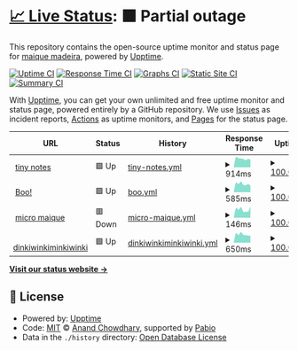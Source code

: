 # [📈 Live Status](https://maique.github.io/maiqueTime): <!--live status--> **🟧 Partial outage**

This repository contains the open-source uptime monitor and status page for [maique madeira](https://maique.omg.lol), powered by [Upptime](https://github.com/upptime/upptime).

[![Uptime CI](https://github.com/maique/maiqueTime/workflows/Uptime%20CI/badge.svg)](https://github.com/maique/maiqueTime/actions?query=workflow%3A%22Uptime+CI%22)
[![Response Time CI](https://github.com/maique/maiqueTime/workflows/Response%20Time%20CI/badge.svg)](https://github.com/maique/maiqueTime/actions?query=workflow%3A%22Response+Time+CI%22)
[![Graphs CI](https://github.com/maique/maiqueTime/workflows/Graphs%20CI/badge.svg)](https://github.com/maique/maiqueTime/actions?query=workflow%3A%22Graphs+CI%22)
[![Static Site CI](https://github.com/maique/maiqueTime/workflows/Static%20Site%20CI/badge.svg)](https://github.com/maique/maiqueTime/actions?query=workflow%3A%22Static+Site+CI%22)
[![Summary CI](https://github.com/maique/maiqueTime/workflows/Summary%20CI/badge.svg)](https://github.com/maique/maiqueTime/actions?query=workflow%3A%22Summary+CI%22)

With [Upptime](https://upptime.js.org), you can get your own unlimited and free uptime monitor and status page, powered entirely by a GitHub repository. We use [Issues](https://github.com/maique/maiqueTime/issues) as incident reports, [Actions](https://github.com/maique/maiqueTime/actions) as uptime monitors, and [Pages](https://maique.github.io/maiqueTime) for the status page.

<!--start: status pages-->
<!-- This summary is generated by Upptime (https://github.com/upptime/upptime) -->
<!-- Do not edit this manually, your changes will be overwritten -->
<!-- prettier-ignore -->
| URL | Status | History | Response Time | Uptime |
| --- | ------ | ------- | ------------- | ------ |
| <img alt="" src="https://icons.duckduckgo.com/ip3/notes.maique.eu.ico" height="13"> [tiny notes](https://notes.maique.eu) | 🟩 Up | [tiny-notes.yml](https://github.com/maique/maiqueTime/commits/HEAD/history/tiny-notes.yml) | <details><summary><img alt="Response time graph" src="./graphs/tiny-notes/response-time-week.png" height="20"> 914ms</summary><br><a href="https://maique.github.io/maiqueTime/history/tiny-notes"><img alt="Response time 896" src="https://img.shields.io/endpoint?url=https%3A%2F%2Fraw.githubusercontent.com%2Fmaique%2FmaiqueTime%2FHEAD%2Fapi%2Ftiny-notes%2Fresponse-time.json"></a><br><a href="https://maique.github.io/maiqueTime/history/tiny-notes"><img alt="24-hour response time 840" src="https://img.shields.io/endpoint?url=https%3A%2F%2Fraw.githubusercontent.com%2Fmaique%2FmaiqueTime%2FHEAD%2Fapi%2Ftiny-notes%2Fresponse-time-day.json"></a><br><a href="https://maique.github.io/maiqueTime/history/tiny-notes"><img alt="7-day response time 914" src="https://img.shields.io/endpoint?url=https%3A%2F%2Fraw.githubusercontent.com%2Fmaique%2FmaiqueTime%2FHEAD%2Fapi%2Ftiny-notes%2Fresponse-time-week.json"></a><br><a href="https://maique.github.io/maiqueTime/history/tiny-notes"><img alt="30-day response time 994" src="https://img.shields.io/endpoint?url=https%3A%2F%2Fraw.githubusercontent.com%2Fmaique%2FmaiqueTime%2FHEAD%2Fapi%2Ftiny-notes%2Fresponse-time-month.json"></a><br><a href="https://maique.github.io/maiqueTime/history/tiny-notes"><img alt="1-year response time 896" src="https://img.shields.io/endpoint?url=https%3A%2F%2Fraw.githubusercontent.com%2Fmaique%2FmaiqueTime%2FHEAD%2Fapi%2Ftiny-notes%2Fresponse-time-year.json"></a></details> | <details><summary><a href="https://maique.github.io/maiqueTime/history/tiny-notes">100.00%</a></summary><a href="https://maique.github.io/maiqueTime/history/tiny-notes"><img alt="All-time uptime 99.96%" src="https://img.shields.io/endpoint?url=https%3A%2F%2Fraw.githubusercontent.com%2Fmaique%2FmaiqueTime%2FHEAD%2Fapi%2Ftiny-notes%2Fuptime.json"></a><br><a href="https://maique.github.io/maiqueTime/history/tiny-notes"><img alt="24-hour uptime 100.00%" src="https://img.shields.io/endpoint?url=https%3A%2F%2Fraw.githubusercontent.com%2Fmaique%2FmaiqueTime%2FHEAD%2Fapi%2Ftiny-notes%2Fuptime-day.json"></a><br><a href="https://maique.github.io/maiqueTime/history/tiny-notes"><img alt="7-day uptime 100.00%" src="https://img.shields.io/endpoint?url=https%3A%2F%2Fraw.githubusercontent.com%2Fmaique%2FmaiqueTime%2FHEAD%2Fapi%2Ftiny-notes%2Fuptime-week.json"></a><br><a href="https://maique.github.io/maiqueTime/history/tiny-notes"><img alt="30-day uptime 100.00%" src="https://img.shields.io/endpoint?url=https%3A%2F%2Fraw.githubusercontent.com%2Fmaique%2FmaiqueTime%2FHEAD%2Fapi%2Ftiny-notes%2Fuptime-month.json"></a><br><a href="https://maique.github.io/maiqueTime/history/tiny-notes"><img alt="1-year uptime 99.96%" src="https://img.shields.io/endpoint?url=https%3A%2F%2Fraw.githubusercontent.com%2Fmaique%2FmaiqueTime%2FHEAD%2Fapi%2Ftiny-notes%2Fuptime-year.json"></a></details>
| <img alt="" src="https://icons.duckduckgo.com/ip3/boo.maique.eu.ico" height="13"> [Boo!](https://boo.maique.eu) | 🟩 Up | [boo.yml](https://github.com/maique/maiqueTime/commits/HEAD/history/boo.yml) | <details><summary><img alt="Response time graph" src="./graphs/boo/response-time-week.png" height="20"> 585ms</summary><br><a href="https://maique.github.io/maiqueTime/history/boo"><img alt="Response time 658" src="https://img.shields.io/endpoint?url=https%3A%2F%2Fraw.githubusercontent.com%2Fmaique%2FmaiqueTime%2FHEAD%2Fapi%2Fboo%2Fresponse-time.json"></a><br><a href="https://maique.github.io/maiqueTime/history/boo"><img alt="24-hour response time 465" src="https://img.shields.io/endpoint?url=https%3A%2F%2Fraw.githubusercontent.com%2Fmaique%2FmaiqueTime%2FHEAD%2Fapi%2Fboo%2Fresponse-time-day.json"></a><br><a href="https://maique.github.io/maiqueTime/history/boo"><img alt="7-day response time 585" src="https://img.shields.io/endpoint?url=https%3A%2F%2Fraw.githubusercontent.com%2Fmaique%2FmaiqueTime%2FHEAD%2Fapi%2Fboo%2Fresponse-time-week.json"></a><br><a href="https://maique.github.io/maiqueTime/history/boo"><img alt="30-day response time 633" src="https://img.shields.io/endpoint?url=https%3A%2F%2Fraw.githubusercontent.com%2Fmaique%2FmaiqueTime%2FHEAD%2Fapi%2Fboo%2Fresponse-time-month.json"></a><br><a href="https://maique.github.io/maiqueTime/history/boo"><img alt="1-year response time 658" src="https://img.shields.io/endpoint?url=https%3A%2F%2Fraw.githubusercontent.com%2Fmaique%2FmaiqueTime%2FHEAD%2Fapi%2Fboo%2Fresponse-time-year.json"></a></details> | <details><summary><a href="https://maique.github.io/maiqueTime/history/boo">100.00%</a></summary><a href="https://maique.github.io/maiqueTime/history/boo"><img alt="All-time uptime 100.00%" src="https://img.shields.io/endpoint?url=https%3A%2F%2Fraw.githubusercontent.com%2Fmaique%2FmaiqueTime%2FHEAD%2Fapi%2Fboo%2Fuptime.json"></a><br><a href="https://maique.github.io/maiqueTime/history/boo"><img alt="24-hour uptime 100.00%" src="https://img.shields.io/endpoint?url=https%3A%2F%2Fraw.githubusercontent.com%2Fmaique%2FmaiqueTime%2FHEAD%2Fapi%2Fboo%2Fuptime-day.json"></a><br><a href="https://maique.github.io/maiqueTime/history/boo"><img alt="7-day uptime 100.00%" src="https://img.shields.io/endpoint?url=https%3A%2F%2Fraw.githubusercontent.com%2Fmaique%2FmaiqueTime%2FHEAD%2Fapi%2Fboo%2Fuptime-week.json"></a><br><a href="https://maique.github.io/maiqueTime/history/boo"><img alt="30-day uptime 100.00%" src="https://img.shields.io/endpoint?url=https%3A%2F%2Fraw.githubusercontent.com%2Fmaique%2FmaiqueTime%2FHEAD%2Fapi%2Fboo%2Fuptime-month.json"></a><br><a href="https://maique.github.io/maiqueTime/history/boo"><img alt="1-year uptime 100.00%" src="https://img.shields.io/endpoint?url=https%3A%2F%2Fraw.githubusercontent.com%2Fmaique%2FmaiqueTime%2FHEAD%2Fapi%2Fboo%2Fuptime-year.json"></a></details>
| <img alt="" src="https://icons.duckduckgo.com/ip3/maique.eu.ico" height="13"> [micro maique](https://maique.eu) | 🟥 Down | [micro-maique.yml](https://github.com/maique/maiqueTime/commits/HEAD/history/micro-maique.yml) | <details><summary><img alt="Response time graph" src="./graphs/micro-maique/response-time-week.png" height="20"> 146ms</summary><br><a href="https://maique.github.io/maiqueTime/history/micro-maique"><img alt="Response time 214" src="https://img.shields.io/endpoint?url=https%3A%2F%2Fraw.githubusercontent.com%2Fmaique%2FmaiqueTime%2FHEAD%2Fapi%2Fmicro-maique%2Fresponse-time.json"></a><br><a href="https://maique.github.io/maiqueTime/history/micro-maique"><img alt="24-hour response time 197" src="https://img.shields.io/endpoint?url=https%3A%2F%2Fraw.githubusercontent.com%2Fmaique%2FmaiqueTime%2FHEAD%2Fapi%2Fmicro-maique%2Fresponse-time-day.json"></a><br><a href="https://maique.github.io/maiqueTime/history/micro-maique"><img alt="7-day response time 146" src="https://img.shields.io/endpoint?url=https%3A%2F%2Fraw.githubusercontent.com%2Fmaique%2FmaiqueTime%2FHEAD%2Fapi%2Fmicro-maique%2Fresponse-time-week.json"></a><br><a href="https://maique.github.io/maiqueTime/history/micro-maique"><img alt="30-day response time 202" src="https://img.shields.io/endpoint?url=https%3A%2F%2Fraw.githubusercontent.com%2Fmaique%2FmaiqueTime%2FHEAD%2Fapi%2Fmicro-maique%2Fresponse-time-month.json"></a><br><a href="https://maique.github.io/maiqueTime/history/micro-maique"><img alt="1-year response time 214" src="https://img.shields.io/endpoint?url=https%3A%2F%2Fraw.githubusercontent.com%2Fmaique%2FmaiqueTime%2FHEAD%2Fapi%2Fmicro-maique%2Fresponse-time-year.json"></a></details> | <details><summary><a href="https://maique.github.io/maiqueTime/history/micro-maique">100.00%</a></summary><a href="https://maique.github.io/maiqueTime/history/micro-maique"><img alt="All-time uptime 99.96%" src="https://img.shields.io/endpoint?url=https%3A%2F%2Fraw.githubusercontent.com%2Fmaique%2FmaiqueTime%2FHEAD%2Fapi%2Fmicro-maique%2Fuptime.json"></a><br><a href="https://maique.github.io/maiqueTime/history/micro-maique"><img alt="24-hour uptime 99.99%" src="https://img.shields.io/endpoint?url=https%3A%2F%2Fraw.githubusercontent.com%2Fmaique%2FmaiqueTime%2FHEAD%2Fapi%2Fmicro-maique%2Fuptime-day.json"></a><br><a href="https://maique.github.io/maiqueTime/history/micro-maique"><img alt="7-day uptime 100.00%" src="https://img.shields.io/endpoint?url=https%3A%2F%2Fraw.githubusercontent.com%2Fmaique%2FmaiqueTime%2FHEAD%2Fapi%2Fmicro-maique%2Fuptime-week.json"></a><br><a href="https://maique.github.io/maiqueTime/history/micro-maique"><img alt="30-day uptime 100.00%" src="https://img.shields.io/endpoint?url=https%3A%2F%2Fraw.githubusercontent.com%2Fmaique%2FmaiqueTime%2FHEAD%2Fapi%2Fmicro-maique%2Fuptime-month.json"></a><br><a href="https://maique.github.io/maiqueTime/history/micro-maique"><img alt="1-year uptime 99.96%" src="https://img.shields.io/endpoint?url=https%3A%2F%2Fraw.githubusercontent.com%2Fmaique%2FmaiqueTime%2FHEAD%2Fapi%2Fmicro-maique%2Fuptime-year.json"></a></details>
| <img alt="" src="https://icons.duckduckgo.com/ip3/dinkiwinkiminkiwinki.com.ico" height="13"> [dinkiwinkiminkiwinki](https://dinkiwinkiminkiwinki.com) | 🟩 Up | [dinkiwinkiminkiwinki.yml](https://github.com/maique/maiqueTime/commits/HEAD/history/dinkiwinkiminkiwinki.yml) | <details><summary><img alt="Response time graph" src="./graphs/dinkiwinkiminkiwinki/response-time-week.png" height="20"> 650ms</summary><br><a href="https://maique.github.io/maiqueTime/history/dinkiwinkiminkiwinki"><img alt="Response time 690" src="https://img.shields.io/endpoint?url=https%3A%2F%2Fraw.githubusercontent.com%2Fmaique%2FmaiqueTime%2FHEAD%2Fapi%2Fdinkiwinkiminkiwinki%2Fresponse-time.json"></a><br><a href="https://maique.github.io/maiqueTime/history/dinkiwinkiminkiwinki"><img alt="24-hour response time 555" src="https://img.shields.io/endpoint?url=https%3A%2F%2Fraw.githubusercontent.com%2Fmaique%2FmaiqueTime%2FHEAD%2Fapi%2Fdinkiwinkiminkiwinki%2Fresponse-time-day.json"></a><br><a href="https://maique.github.io/maiqueTime/history/dinkiwinkiminkiwinki"><img alt="7-day response time 650" src="https://img.shields.io/endpoint?url=https%3A%2F%2Fraw.githubusercontent.com%2Fmaique%2FmaiqueTime%2FHEAD%2Fapi%2Fdinkiwinkiminkiwinki%2Fresponse-time-week.json"></a><br><a href="https://maique.github.io/maiqueTime/history/dinkiwinkiminkiwinki"><img alt="30-day response time 695" src="https://img.shields.io/endpoint?url=https%3A%2F%2Fraw.githubusercontent.com%2Fmaique%2FmaiqueTime%2FHEAD%2Fapi%2Fdinkiwinkiminkiwinki%2Fresponse-time-month.json"></a><br><a href="https://maique.github.io/maiqueTime/history/dinkiwinkiminkiwinki"><img alt="1-year response time 690" src="https://img.shields.io/endpoint?url=https%3A%2F%2Fraw.githubusercontent.com%2Fmaique%2FmaiqueTime%2FHEAD%2Fapi%2Fdinkiwinkiminkiwinki%2Fresponse-time-year.json"></a></details> | <details><summary><a href="https://maique.github.io/maiqueTime/history/dinkiwinkiminkiwinki">100.00%</a></summary><a href="https://maique.github.io/maiqueTime/history/dinkiwinkiminkiwinki"><img alt="All-time uptime 100.00%" src="https://img.shields.io/endpoint?url=https%3A%2F%2Fraw.githubusercontent.com%2Fmaique%2FmaiqueTime%2FHEAD%2Fapi%2Fdinkiwinkiminkiwinki%2Fuptime.json"></a><br><a href="https://maique.github.io/maiqueTime/history/dinkiwinkiminkiwinki"><img alt="24-hour uptime 100.00%" src="https://img.shields.io/endpoint?url=https%3A%2F%2Fraw.githubusercontent.com%2Fmaique%2FmaiqueTime%2FHEAD%2Fapi%2Fdinkiwinkiminkiwinki%2Fuptime-day.json"></a><br><a href="https://maique.github.io/maiqueTime/history/dinkiwinkiminkiwinki"><img alt="7-day uptime 100.00%" src="https://img.shields.io/endpoint?url=https%3A%2F%2Fraw.githubusercontent.com%2Fmaique%2FmaiqueTime%2FHEAD%2Fapi%2Fdinkiwinkiminkiwinki%2Fuptime-week.json"></a><br><a href="https://maique.github.io/maiqueTime/history/dinkiwinkiminkiwinki"><img alt="30-day uptime 100.00%" src="https://img.shields.io/endpoint?url=https%3A%2F%2Fraw.githubusercontent.com%2Fmaique%2FmaiqueTime%2FHEAD%2Fapi%2Fdinkiwinkiminkiwinki%2Fuptime-month.json"></a><br><a href="https://maique.github.io/maiqueTime/history/dinkiwinkiminkiwinki"><img alt="1-year uptime 100.00%" src="https://img.shields.io/endpoint?url=https%3A%2F%2Fraw.githubusercontent.com%2Fmaique%2FmaiqueTime%2FHEAD%2Fapi%2Fdinkiwinkiminkiwinki%2Fuptime-year.json"></a></details>

<!--end: status pages-->

[**Visit our status website →**](https://maique.github.io/maiqueTime)

## 📄 License

- Powered by: [Upptime](https://github.com/upptime/upptime)
- Code: [MIT](./LICENSE) © [Anand Chowdhary](https://anandchowdhary.com), supported by [Pabio](https://pabio.com)
- Data in the `./history` directory: [Open Database License](https://opendatacommons.org/licenses/odbl/1-0/)
